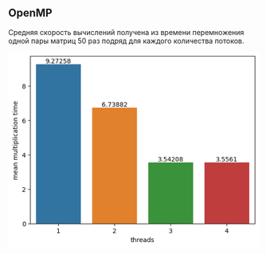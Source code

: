 ## OpenMP
Средняя скорость вычислений получена из времени перемножения одной пары матриц 50 раз подряд для каждого количества потоков.

![image](https://github.com/otusnoctua/matrix-multiplicator/blob/master/openmp-stats.png?raw=true)
